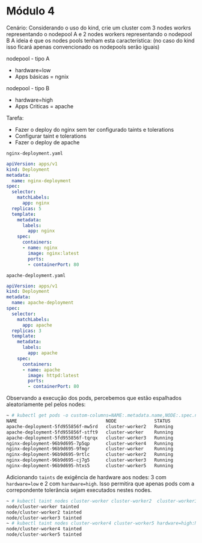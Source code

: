 # Módulo 4

Cenário: Considerando o uso do kind, crie um cluster com 3 nodes workrs representando o nodepool A e 2 nodes workers representando o nodepool B
A ideia é que os nodes pools tenham esta característica: (no caso do kind isso ficará apenas convencionado os nodepools serão iguais)

nodepool - tipo A
 - hardware=low
 - Apps básicas = ngnix

nodepool - tipo B
 - hardware=high
 - Apps Criticas = apache

Tarefa:
- Fazer o deploy do nginx sem ter configurado taints e tolerations
- Configurar taint e tolerations
- Fazer o deploy de apache

`nginx-deployment.yaml`
```yaml
apiVersion: apps/v1
kind: Deployment
metadata:
  name: nginx-deployment
spec:
  selector:
    matchLabels:
      app: nginx
  replicas: 5
  template:
    metadata:
      labels:
        app: nginx
    spec:
      containers:
      - name: nginx
        image: nginx:latest
        ports:
        - containerPort: 80
```

`apache-deployment.yaml`
```yaml
apiVersion: apps/v1
kind: Deployment
metadata:
  name: apache-deployment
spec:
  selector:
    matchLabels:
      app: apache
  replicas: 3
  template:
    metadata:
      labels:
        app: apache
    spec:
      containers:
      - name: apache
        image: httpd:latest
        ports:
        - containerPort: 80
```

Observando a execução dos pods, percebemos que estão espalhados aleatoriamente pel pelos nodes:

```bash
~ # kubectl get pods -o custom-columns=NAME:.metadata.name,NODE:.spec.nodeName,STATUS:.status.phase
NAME                                 NODE              STATUS
apache-deployment-5fd955856f-mw5rd   cluster-worker2   Running
apache-deployment-5fd955856f-stft9   cluster-worker    Running
apache-deployment-5fd955856f-tqrqx   cluster-worker3   Running
nginx-deployment-96b9d695-7p5qp      cluster-worker4   Running
nginx-deployment-96b9d695-9fmgr      cluster-worker    Running
nginx-deployment-96b9d695-9rtlc      cluster-worker2   Running
nginx-deployment-96b9d695-cj7g5      cluster-worker3   Running
nginx-deployment-96b9d695-htxs5      cluster-worker5   Running
```

Adicionando `taints` de exigência de hardware aos nodes: 3 com `hardware=low` e 2 com `hardware=high`.
Isso permitira que apenas pods com a correpondente tolerância sejam executados nestes nodes.
```bash
~ # kubectl taint nodes cluster-worker cluster-worker2  cluster-worker3 hardware=low:NoExecute
node/cluster-worker tainted
node/cluster-worker2 tainted
node/cluster-worker3 tainted
~ # kubectl taint nodes cluster-worker4 cluster-worker5 hardware=high:NoExecute
node/cluster-worker4 tainted
node/cluster-worker5 tainted
```
